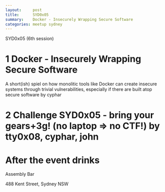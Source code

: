 ```yaml
---
layout:     post
title:      SYD0x05
summary:    Docker - Insecurely Wrapping Secure Software
categories: meetup sydney
---
```

SYD0x05 (6th session)

# 1 Docker - Insecurely Wrapping Secure Software

A short(ish) spiel on how monolitic tools like Docker can create insecure systems through trivial vulnerabilities, especially if there are built atop secure software by cyphar

# 2 Challenge SYD0x05 - bring your gears+3g! (no laptop => no CTF!) by tty0x08, cyphar, john

# After the event drinks

Assembly Bar

488 Kent Street, Sydney NSW
